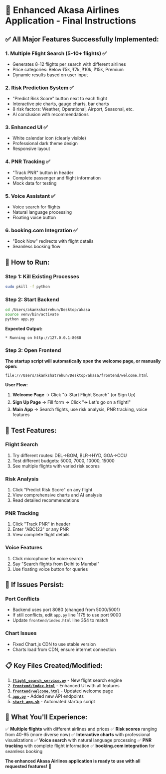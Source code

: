 # 🚀 Enhanced Akasa Airlines Application - Final Instructions

## ✅ **All Major Features Successfully Implemented:**

### **1. Multiple Flight Search (5-10+ flights)** ✅
- Generates 8-12 flights per search with different airlines
- Price categories: Below ₹5k, ₹7k, ₹10k, ₹15k, Premium
- Dynamic results based on user input

### **2. Risk Prediction System** ✅
- "Predict Risk Score" button next to each flight
- Interactive pie charts, gauge charts, bar charts
- 8 risk factors: Weather, Operational, Airport, Seasonal, etc.
- AI conclusion with recommendations

### **3. Enhanced UI** ✅
- White calendar icon (clearly visible)
- Professional dark theme design
- Responsive layout

### **4. PNR Tracking** ✅
- "Track PNR" button in header
- Complete passenger and flight information
- Mock data for testing

### **5. Voice Assistant** ✅
- Voice search for flights
- Natural language processing
- Floating voice button

### **6. booking.com Integration** ✅
- "Book Now" redirects with flight details
- Seamless booking flow

## 🚀 **How to Run:**

### **Step 1: Kill Existing Processes**
```bash
sudo pkill -f python
```

### **Step 2: Start Backend**
```bash
cd /Users/akankshatrehun/Desktop/akasa
source venv/bin/activate
python app.py
```

**Expected Output:**
```
* Running on http://127.0.0.1:8080
```

### **Step 3: Open Frontend**
**The startup script will automatically open the welcome page, or manually open:**
```
file:///Users/akankshatrehun/Desktop/akasa/frontend/welcome.html
```

**User Flow:**
1. **Welcome Page** → Click "✈️ Start Flight Search" (or Sign Up)
2. **Sign Up Page** → Fill form → Click "✈️ Let's go on a flight!"
3. **Main App** → Search flights, use risk analysis, PNR tracking, voice features

## 🎯 **Test Features:**

### **Flight Search**
1. Try different routes: DEL→BOM, BLR→HYD, GOA→CCU
2. Test different budgets: 5000, 7000, 10000, 15000
3. See multiple flights with varied risk scores

### **Risk Analysis**
1. Click "Predict Risk Score" on any flight
2. View comprehensive charts and AI analysis
3. Read detailed recommendations

### **PNR Tracking**
1. Click "Track PNR" in header
2. Enter "ABC123" or any PNR
3. View complete flight details

### **Voice Features**
1. Click microphone for voice search
2. Say "Search flights from Delhi to Mumbai"
3. Use floating voice button for queries

## 🔧 **If Issues Persist:**

### **Port Conflicts**
- Backend uses port 8080 (changed from 5000/5001)
- If still conflicts, edit `app.py` line 1175 to use port 9000
- Update `frontend/index.html` line 354 to match

### **Chart Issues**
- Fixed Chart.js CDN to use stable version
- Charts load from CDN, ensure internet connection

## 📋 **Key Files Created/Modified:**

1. **[`flight_search_service.py`](flight_search_service.py:1)** - New flight search engine
2. **[`frontend/index.html`](frontend/index.html:1)** - Enhanced UI with all features
3. **[`frontend/welcome.html`](frontend/welcome.html:1)** - Updated welcome page
4. **[`app.py`](app.py:1)** - Added new API endpoints
5. **[`start_app.sh`](start_app.sh:1)** - Automated startup script

## 🎉 **What You'll Experience:**

✅ **Multiple flights** with different airlines and prices
✅ **Risk scores** ranging from 40-95 (more diverse now)
✅ **Interactive charts** with professional visualizations
✅ **Voice search** with natural language processing
✅ **PNR tracking** with complete flight information
✅ **booking.com integration** for seamless booking

**The enhanced Akasa Airlines application is ready to use with all requested features!** 🛫